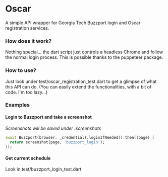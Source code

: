 # Oscar

A simple API wrapper for Georgia Tech Buzzport login and Oscar registration services.

### How does it work?

Nothing special... the dart script just controls a headless Chrome and follow the normal
login process. This is possible thanks to the puppeteer package.

### How to use?

Just look under test/oscar_registration_test.dart to get a glimpse of what this API can do. (You can easily extend the functionalities, with a bit of code. I'm too lazy...)

### Examples

#### Login to Buzzport and take a screenshot

*Screenshots will be saved under .screenshots*

```dart
await Buzzport(browser, _credential).loginIfNeeded().then((page) {
  return screenshot(page, 'buzzport_login');
});
```

#### Get current schedule

Look in test/buzzport_login_test.dart